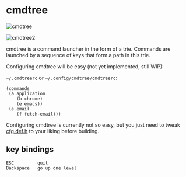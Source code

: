 
cmdtree
=======

![cmdtree](https://jb55.com/s/cmdtree.png)

![cmdtree2](https://jb55.com/s/cmdtree2.png)

cmdtree is a command launcher in the form of a trie. Commands are launched by a
sequence of keys that form a path in this trie.

Configuring cmdtree will be easy (not yet implemented, still WIP):

`~/.cmdtreerc` or `~/.config/cmdtree/cmdtreerc`:

    (commands
     (a application
        (b chrome)
        (e emacs))
     (e email
        (f fetch-email)))

Configuring cmdtree is currently not so easy, but you just need to tweak
[cfg.def.h](cfg.def.h) to your liking before building.


key bindings
------------

```
ESC         quit
Backspace   go up one level
```
